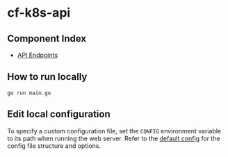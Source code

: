# cf-k8s-api

## Component Index
- [API Endpoints](docs/api.md)

## How to run locally
```
go run main.go
```

## Edit local configuration
To specify a custom configuration file, set the `CONFIG` environment variable to its path when running the web server.
Refer to the [default config](config.json) for the config file structure and options.